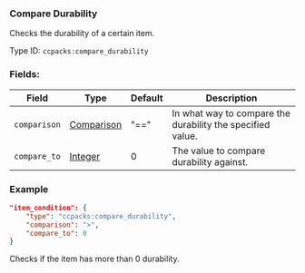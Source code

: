 ### Compare Durability

Checks the durability of a certain item.

Type ID: `ccpacks:compare_durability`

### Fields:

Field  | Type | Default | Description
-------|------|---------|-------------
`comparison` | [Comparison](https://origins.readthedocs.io/en/latest/types/data_types/comparison/) | "==" |  In what way to compare the durability the specified value.
`compare_to` | [Integer](../data_types/integer.md) | 0 | The value to compare durability against.

### Example

```json
"item_condition": {
    "type": "ccpacks:compare_durability",
    "comparison": ">",
    "compare_to": 0
}
```
Checks if the item has more than 0 durability.